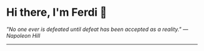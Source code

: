 <h1>Hi there, I'm Ferdi 👋</h1>

<p><em>
  "No one ever is defeated until defeat has been accepted as a reality." — Napoleon Hill
</em></p>

---

